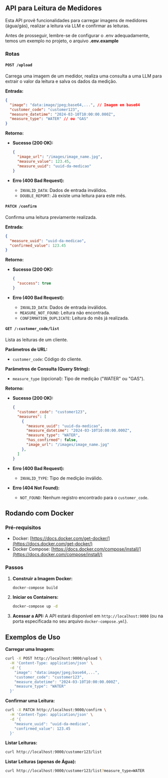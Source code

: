 ## API para Leitura de Medidores

Esta API provê funcionalidades para carregar imagens de medidores (água/gás), realizar a leitura via LLM e confirmar as leituras.

Antes de prosseguir, lembre-se de configurar o .env adequadamente, temos um exemplo no projeto, o arquivo **.env.example**

### Rotas

#### `POST /upload`

Carrega uma imagem de um medidor, realiza uma consulta a uma LLM para extrair o valor da leitura e salva os dados da medição.

**Entrada:**

```json
{
  "image": "data:image/jpeg;base64,...", // Imagem em base64
  "customer_code": "customer123", 
  "measure_datetime": "2024-03-10T10:00:00.000Z", 
  "measure_type": "WATER" // ou "GAS"
}
```

**Retorno:**

* **Sucesso (200 OK):**
  ```json
  {
    "image_url": "/images/image_name.jpg",
    "measure_value": 123.45, 
    "measure_uuid": "uuid-da-medicao" 
  }
  ```

* **Erro (400 Bad Request):**
    * `INVALID_DATA`: Dados de entrada inválidos.
    * `DOUBLE_REPORT`: Já existe uma leitura para este mês.

#### `PATCH /confirm`

Confirma uma leitura previamente realizada.

**Entrada:**

```json
{
  "measure_uuid": "uuid-da-medicao", 
  "confirmed_value": 123.45 
}
```

**Retorno:**

* **Sucesso (200 OK):**
  ```json
  {
    "success": true
  }
  ```

* **Erro (400 Bad Request):**
    * `INVALID_DATA`: Dados de entrada inválidos.
    * `MEASURE_NOT_FOUND`:  Leitura não encontrada.
    * `CONFIRMATION_DUPLICATE`: Leitura do mês já realizada.

#### `GET /:customer_code/list`

Lista as leituras de um cliente.

**Parâmetros de URL:**

* `customer_code`: Código do cliente.

**Parâmetros de Consulta (Query String):**

* `measure_type` (opcional): Tipo de medição ("WATER" ou "GAS").

**Retorno:**

* **Sucesso (200 OK):**
  ```json
  {
    "customer_code": "customer123",
    "measures": [
      {
        "measure_uuid": "uuid-da-medicao",
        "measure_datetime": "2024-03-10T10:00:00.000Z",
        "measure_type": "WATER", 
        "has_confirmed": false, 
        "image_url": "/images/image_name.jpg" 
      },
    ]
  }
  ```

* **Erro (400 Bad Request):**
    * `INVALID_TYPE`: Tipo de medição inválido.

* **Erro (404 Not Found):**
    * `NOT_FOUND`: Nenhum registro encontrado para o `customer_code`.


## Rodando com Docker

### Pré-requisitos

* Docker: [https://docs.docker.com/get-docker/](https://docs.docker.com/get-docker/)
* Docker Compose: [https://docs.docker.com/compose/install/](https://docs.docker.com/compose/install/)

### Passos

1. **Construir a Imagem Docker:**
   ```bash
   docker-compose build
   ```

2. **Iniciar os Containers:**
   ```bash
   docker-compose up -d 
   ```

3. **Acessar a API:**
   A API estará disponível em `http://localhost:9000` (ou na porta especificada no seu arquivo `docker-compose.yml`).


## Exemplos de Uso

**Carregar uma Imagem:**

```bash
curl -X POST http://localhost:9000/upload \
  -H 'Content-Type: application/json' \
  -d '{
    "image": "data:image/jpeg;base64,...",
    "customer_code": "customer123",
    "measure_datetime": "2024-03-10T10:00:00.000Z",
    "measure_type": "WATER"
  }'
```

**Confirmar uma Leitura:**

```bash
curl -X PATCH http://localhost:9000/confirm \
  -H 'Content-Type: application/json' \
  -d '{
    "measure_uuid": "uuid-da-medicao",
    "confirmed_value": 123.45
  }'
```

**Listar Leituras:**

```bash
curl http://localhost:9000/customer123/list
```

**Listar Leituras (apenas de Água):**

```bash
curl http://localhost:9000/customer123/list?measure_type=WATER
```
